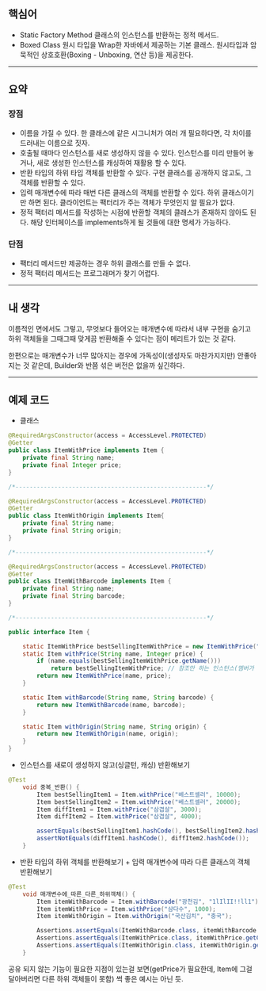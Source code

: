 ## 핵심어

- Static Factory Method
클래스의 인스턴스를 반환하는 정적 메서드.
- Boxed Class
원시 타입을 Wrap한 자바에서 제공하는 기본 클래스. 원시타입과 암묵적인 상호호환(Boxing - Unboxing, 연산 등)을 제공한다.

---

## 요약

### 장점

- 이름을 가질 수 있다.
한 클래스에 같은 시그니처가 여러 개 필요하다면, 각 차이를 드러내는 이름으로 짓자.
- 호출될 때마다 인스턴스를 새로 생성하지 않을 수 있다.
인스턴스를 미리 만들어 놓거나, 새로 생성한 인스턴스를 캐싱하여 재활용 할 수 있다.
- 반환 타입의 하위 타입 객체를 반환할 수 있다.
구현 클래스를 공개하지 않고도, 그 객체를 반환할 수 있다.
- 입력 매개변수에 따라 매번 다른 클래스의 객체를 반환할 수 있다.
하위 클래스이기만 하면 된다. 클라이언트는 팩터리가 주는 객체가 무엇인지 알 필요가 없다.
- 정적 팩터리 메서드를 작성하는 시점에 반환할 객체의 클래스가 존재하지 않아도 된다.
해당 인터페이스를 implements하게 될 것들에 대한 명세가 가능하다.

### 단점

- 팩터리 메서드만 제공하는 경우 하위 클래스를 만들 수 없다.
- 정적 팩터리 메서드는 프로그래머가 찾기 어렵다.

---

## 내 생각

이름적인 면에서도 그렇고, 무엇보다 들어오는 매개변수에 따라서 내부 구현을 숨기고 하위 객체들을 그때그때 맞게끔 반환해줄 수 있다는 점이 메리트가 있는 것 같다.

한편으로는 매개변수가 너무 많아지는 경우에 가독성이(생성자도 마찬가지지만) 안좋아지는 것 같은데, Builder와 반쯤 섞은 버전은 없을까 싶긴하다.

---

## 예제 코드

- 클래스

```java
@RequiredArgsConstructor(access = AccessLevel.PROTECTED)
@Getter
public class ItemWithPrice implements Item {
	private final String name;
	private final Integer price;
}

/*------------------------------------------------------*/

@RequiredArgsConstructor(access = AccessLevel.PROTECTED)
@Getter
public class ItemWithOrigin implements Item{
	private final String name;
	private final String origin;
}

/*------------------------------------------------------*/

@RequiredArgsConstructor(access = AccessLevel.PROTECTED)
@Getter
public class ItemWithBarcode implements Item {
	private final String name;
	private final String barcode;
}

/*------------------------------------------------------*/

public interface Item {

	static ItemWithPrice bestSellingItemWithPrice = new ItemWithPrice("Best Selling Item", 100);
	static Item withPrice(String name, Integer price) {
		if (name.equals(bestSellingItemWithPrice.getName()))
			return bestSellingItemWithPrice; // 참조만 하는 인스턴스(멤버가 final)이므로 가능
		return new ItemWithPrice(name, price);
	}

	static Item withBarcode(String name, String barcode) {
		return new ItemWithBarcode(name, barcode);
	}

	static Item withOrigin(String name, String origin) {
		return new ItemWithOrigin(name, origin);
	}
}
```

- 인스턴스를 새로이 생성하지 않고(싱글턴, 캐싱) 반환해보기

```java
@Test
	void 중복_반환() {
		Item bestSellingItem1 = Item.withPrice("베스트셀러", 10000);
		Item bestSellingItem2 = Item.withPrice("베스트셀러", 20000);
		Item diffItem1 = Item.withPrice("삼겹살", 3000);
		Item diffItem2 = Item.withPrice("삼겹살", 4000);

		assertEquals(bestSellingItem1.hashCode(), bestSellingItem2.hashCode());
		assertNotEquals(diffItem1.hashCode(), diffItem2.hashCode());
	}
```

- 반환 타입의 하위 객체를 반환해보기 + 입력 매개변수에 따라 다른 클래스의 객체 반환해보기

```java
@Test
	void 매개변수에_따른_다른_하위객체() {
		Item itemWithBarcode = Item.withBarcode("광천김", "1lIlII!!ll1");
		Item itemWithPrice = Item.withPrice("삼다수", 1000);
		Item itemWithOrigin = Item.withOrigin("국산김치", "중국");

		Assertions.assertEquals(ItemWithBarcode.class, itemWithBarcode.getClass());
		Assertions.assertEquals(ItemWithPrice.class, itemWithPrice.getClass());
		Assertions.assertEquals(ItemWithOrigin.class, itemWithOrigin.getClass());
	}
```

공유 되지 않는 기능이 필요한 지점이 있는걸 보면(getPrice가 필요한데, Item에 그걸 달아버리면 다른 하위 객체들이 못함) 썩 좋은 예시는 아닌 듯.

